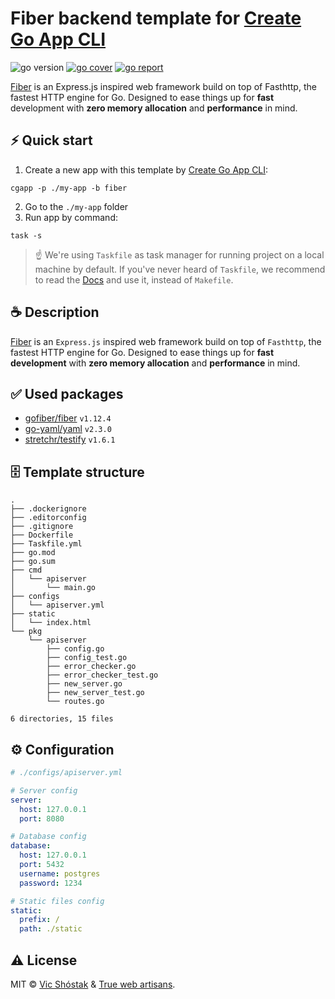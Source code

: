 # Fiber backend template for [Create Go App CLI](https://github.com/create-go-app/cli)

<img src="https://img.shields.io/badge/Go-1.11+-00ADD8?style=for-the-badge&logo=go" alt="go version" />&nbsp;<a href="https://gocover.io/github.com/create-go-app/fiber-go-template/pkg/apiserver" target="_blank"><img src="https://img.shields.io/badge/Go_Cover-89%25-success?style=for-the-badge&logo=none" alt="go cover" /></a>&nbsp;<a href="https://goreportcard.com/report/github.com/create-go-app/fiber-go-template" target="_blank"><img src="https://img.shields.io/badge/Go_report-A+-success?style=for-the-badge&logo=none" alt="go report" /></a>

[Fiber](https://gofiber.io/) is an Express.js inspired web framework build on top of Fasthttp, the fastest HTTP engine for Go. Designed to ease things up for **fast** development with **zero memory allocation** and **performance** in mind.

## ⚡️ Quick start

1. Create a new app with this template by [Create Go App CLI](https://github.com/create-go-app/cli):

```console
cgapp -p ./my-app -b fiber
```

2. Go to the `./my-app` folder
3. Run app by command:

```console
task -s
```

> ☝️ We're using `Taskfile` as task manager for running project on a local machine by default. If you've never heard of `Taskfile`, we recommend to read the [Docs](https://taskfile.dev/#/usage?id=getting-started) and use it, instead of `Makefile`.

## ☕️ Description

[Fiber](https://gofiber.io/) is an `Express.js` inspired web framework build on top of `Fasthttp`, the fastest HTTP engine for Go. Designed to ease things up for **fast development** with **zero memory allocation** and **performance** in mind.

## ✅ Used packages

- [gofiber/fiber](https://github.com/gofiber/fiber) `v1.12.4`
- [go-yaml/yaml](https://github.com/go-yaml/yaml) `v2.3.0`
- [stretchr/testify](https://github.com/stretchr/testify) `v1.6.1`

## 🗄 Template structure

```console
.
├── .dockerignore
├── .editorconfig
├── .gitignore
├── Dockerfile
├── Taskfile.yml
├── go.mod
├── go.sum
├── cmd
│   └── apiserver
│       └── main.go
├── configs
│   └── apiserver.yml
├── static
│   └── index.html
└── pkg
    └── apiserver
        ├── config.go
        ├── config_test.go
        ├── error_checker.go
        ├── error_checker_test.go
        ├── new_server.go
        ├── new_server_test.go
        └── routes.go

6 directories, 15 files
```

## ⚙️ Configuration

```yaml
# ./configs/apiserver.yml

# Server config
server:
  host: 127.0.0.1
  port: 8080

# Database config
database:
  host: 127.0.0.1
  port: 5432
  username: postgres
  password: 1234

# Static files config
static:
  prefix: /
  path: ./static
```

## ⚠️ License

MIT &copy; [Vic Shóstak](https://github.com/koddr) & [True web artisans](https://1wa.co/).
